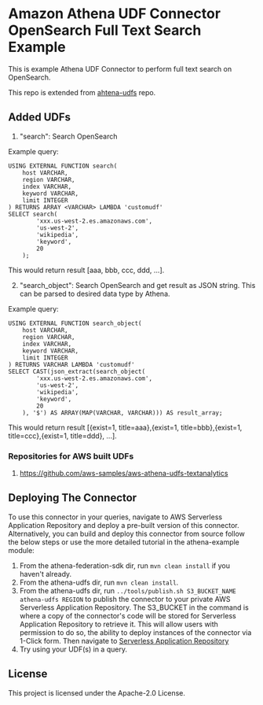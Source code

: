 # Amazon Athena UDF Connector OpenSearch Full Text Search Example

This is example Athena UDF Connector to perform full text search on OpenSearch.

This repo is extended from [ahtena-udfs](https://github.com/awslabs/aws-athena-query-federation/blob/master/athena-udfs/src/main/java/com/amazonaws/athena/connectors/udfs/AthenaUDFHandler.java) repo.

## Added UDFs

1. "search": Search OpenSearch

Example query:

```
USING EXTERNAL FUNCTION search(
	host VARCHAR,
	region VARCHAR,
	index VARCHAR,
	keyword VARCHAR,
	limit INTEGER
) RETURNS ARRAY <VARCHAR> LAMBDA 'customudf'
SELECT search(
		'xxx.us-west-2.es.amazonaws.com',
		'us-west-2',
		'wikipedia',
		'keyword',
		20
	);
```

This would return result [aaa, bbb, ccc, ddd, ...].

2. "search_object": Search OpenSearch and get result as JSON string. This can be parsed to desired data type by Athena.

Example query:

```
USING EXTERNAL FUNCTION search_object(
	host VARCHAR,
	region VARCHAR,
	index VARCHAR,
	keyword VARCHAR,
	limit INTEGER
) RETURNS VARCHAR LAMBDA 'customudf'
SELECT CAST(json_extract(search_object(
		'xxx.us-west-2.es.amazonaws.com',
		'us-west-2',
		'wikipedia',
		'keyword',
		20
	), '$') AS ARRAY(MAP(VARCHAR, VARCHAR))) AS result_array;
```

This would return result [{exist=1, title=aaa},{exist=1, title=bbb},{exist=1, title=ccc},{exist=1, title=ddd}, ...].

### Repositories for AWS built UDFs

1. https://github.com/aws-samples/aws-athena-udfs-textanalytics

## Deploying The Connector

To use this connector in your queries, navigate to AWS Serverless Application Repository and deploy a pre-built version of this connector. Alternatively, you can build and deploy this connector from source follow the below steps or use the more detailed tutorial in the athena-example module:

1. From the athena-federation-sdk dir, run `mvn clean install` if you haven't already.
2. From the athena-udfs dir, run `mvn clean install`.
3. From the athena-udfs dir, run  `../tools/publish.sh S3_BUCKET_NAME athena-udfs REGION` to publish the connector to your private AWS Serverless Application Repository. The S3_BUCKET in the command is where a copy of the connector's code will be stored for Serverless Application Repository to retrieve it. This will allow users with permission to do so, the ability to deploy instances of the connector via 1-Click form. Then navigate to [Serverless Application Repository](https://aws.amazon.com/serverless/serverlessrepo)
4. Try using your UDF(s) in a query.

## License

This project is licensed under the Apache-2.0 License.